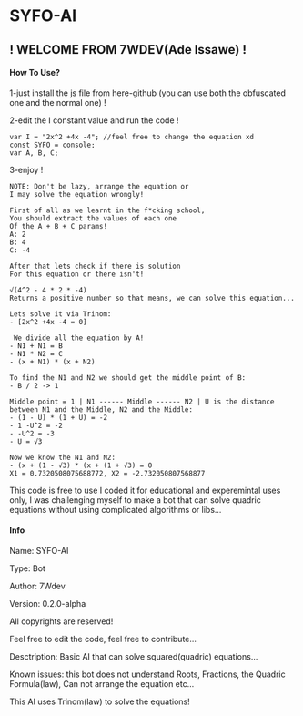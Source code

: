 # SYFO-AI
## ! WELCOME FROM 7WDEV(Ade Issawe) !

#### How To Use?
1-just install the js file from here-github (you can use both the obfuscated one and the normal one) !

2-edit the I constant value and run the code !
```
var I = "2x^2 +4x -4"; //feel free to change the equation xd
const SYFO = console;
var A, B, C;
```
3-enjoy !
```
NOTE: Don't be lazy, arrange the equation or
I may solve the equation wrongly!

First of all as we learnt in the f*cking school,
You should extract the values of each one
Of the A + B + C params!
A: 2
B: 4
C: -4

After that lets check if there is solution
For this equation or there isn't!

√(4^2 - 4 * 2 * -4)
Returns a positive number so that means, we can solve this equation...

Lets solve it via Trinom:
- [2x^2 +4x -4 = 0]

 We divide all the equation by A!
- N1 + N1 = B
- N1 * N2 = C
- (x + N1) * (x + N2)

To find the N1 and N2 we should get the middle point of B:
- B / 2 -> 1

Middle point = 1 | N1 ------ Middle ------ N2 | U is the distance between N1 and the Middle, N2 and the Middle:
- (1 - U) * (1 + U) = -2
- 1 -U^2 = -2
- -U^2 = -3
- U = √3

Now we know the N1 and N2:
- (x + (1 - √3) * (x + (1 + √3) = 0
X1 = 0.7320508075688772, X2 = -2.732050807568877
```

This code is free to use I coded it for educational and experemintal uses only, I was challenging myself to make a bot that can solve quadric equations without using complicated algorithms or libs...

#### Info
Name: SYFO-AI

Type: Bot

Author: 7Wdev

Version: 0.2.0-alpha

All copyrights are reserved!

Feel free to edit the code, feel free to contribute...

Desctription: Basic AI that can solve squared(quadric) equations...

Known issues: this bot does not understand Roots, Fractions, the Quadric Formula(law), Can not arrange the equation etc...

This AI uses Trinom(law) to solve the equations!
